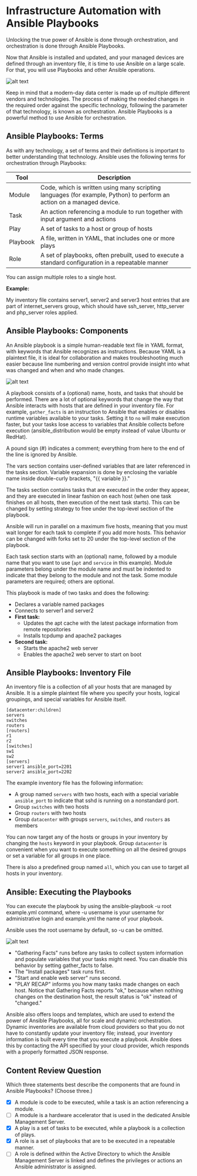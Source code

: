 
# Infrastructure Automation with Ansible Playbooks

Unlocking the true power of Ansible is done through orchestration, and orchestration is done through Ansible Playbooks.

Now that Ansible is installed and updated, and your managed devices are defined through an inventory file, it is time to use Ansible on a large scale. For that, you will use Playbooks and other Ansible operations.

![alt text](../Images/image-4340.png)

Keep in mind that a modern-day data center is made up of multiple different vendors and technologies. The process of making the needed changes in the required order against the specific technology, following the parameter of that technology, is known as orchestration. Ansible Playbooks is a powerful method to use Ansible for orchestration.

## Ansible Playbooks: Terms

As with any technology, a set of terms and their definitions is important to better understanding that technology. Ansible uses the following terms for orchestration through Playbooks:

| Tool | Description |
| - | - |
Module | Code, which is written using many scripting languages (for example, Python) to perform an action on a managed device.|
| Task | An action referencing a module to run together with input argument and actions |
| Play | A set of tasks to a host or group of hosts |
| Playbook | A file, written in YAML, that includes one or more plays |
| Role | A set of playbooks, often prebuilt, used to execute a standard configuration in a repeatable manner |

You can assign multiple roles to a single host.

**Example:**

My inventory file contains server1, server2 and server3 host entries that are part of internet_servers group, which should have ssh_server, http_server and php_server roles applied.

## Ansible Playbooks: Components

An Ansible playbook is a simple human-readable text file in YAML format, with keywords that Ansible recognizes as instructions. Because YAML is a plaintext file, it is ideal for collaboration and makes troubleshooting much easier because line numbering and version control provide insight into what was changed and when and who made changes.

![alt text](../Images/image-4341.png) 

A playbook consists of a (optional) name, hosts, and tasks that should be performed. There are a lot of optional keywords that change the way that Ansible interacts with hosts that are defined in your inventory file. For example, `gather_facts` is an instruction to Ansible that enables or disables runtime variables available to your tasks. Setting it to `no` will make execution faster, but your tasks lose access to variables that Ansible collects before execution (ansible_distribution would be empty instead of value Ubuntu or RedHat).

A pound sign (#) indicates a comment; everything from here to the end of the line is ignored by Ansible.

The vars section contains user-defined variables that are later referenced in the tasks section. Variable expansion is done by enclosing the variable name inside double-curly brackets, "{{ variable }}."

The tasks section contains tasks that are executed in the order they appear, and they are executed in linear fashion on each host (when one task finishes on all hosts, then execution of the next task starts). This can be changed by setting strategy to free under the top-level section of the playbook.

Ansible will run in parallel on a maximum five hosts, meaning that you must wait longer for each task to complete if you add more hosts. This behavior can be changed with forks set to 20 under the top-level section of the playbook.

Each task section starts with an (optional) name, followed by a module name that you want to use (`apt` and `service` in this example). Module parameters belong under the module name and must be indented to indicate that they belong to the module and not the task. Some module parameters are required; others are optional.

This playbook is made of two tasks and does the following:

- Declares a variable named packages
- Connects to server1 and server2
- **First task:**
  - Updates the apt cache with the latest package information from remote repositories
  - Installs tcpdump and apache2 packages
- **Second task:**
  - Starts the apache2 web server
  - Enables the apache2 web server to start on boot

## Ansible Playbooks: Inventory File

An inventory file is a collection of all your hosts that are managed by Ansible. It is a simple plaintext file where you specify your hosts, logical groupings, and special variables for Ansible itself.

```
[datacenter:children]
servers
switches
routers
[routers]
r1
r2
[switches]
sw1
sw2
[servers]
server1 ansible_port=2201
server2 ansible_port=2202
```

The example inventory file has the following information:

- A group named `servers` with two hosts, each with a special variable `ansible_port` to indicate that sshd is running on a nonstandard port.
- Group `switches` with two hosts
- Group `routers` with two hosts
- Group `datacenter` with groups `servers`, `switches`, and `routers` as members

You can now target any of the hosts or groups in your inventory by changing the `hosts` keyword in your playbook. Group `datacenter` is convenient when you want to execute something on all the desired groups or set a variable for all groups in one place.

There is also a predefined group named `all`, which you can use to target all hosts in your inventory.

## Ansible: Executing the Playbooks

You can execute the playbook by using the ansible-playbook -u root example.yml command, where -u username is your username for administrative login and example.yml the name of your playbook.

Ansible uses the root username by default, so -u can be omitted.

![alt text](../Images/image-4342.png)

- "Gathering Facts" runs before any tasks to collect system information and populate variables that your tasks might need. You can disable this behavior by setting gather_facts to false.
- The "Install packages" task runs first.
- "Start and enable web server" runs second.
- "PLAY RECAP" informs you how many tasks made changes on each host. Notice that Gathering Facts reports "ok," because when nothing changes on the destination host, the result status is "ok" instead of "changed."

Ansible also offers loops and templates, which are used to extend the power of Ansible Playbooks, all for scale and dynamic orchestration. Dynamic inventories are available from cloud providers so that you do not have to constantly update your inventory file; instead, your inventory information is built every time that you execute a playbook. Ansible does this by contacting the API specified by your cloud provider, which responds with a properly formatted JSON response.

## Content Review Question

Which three statements best describe the components that are found in Ansible Playbooks? (Choose three.)

- [x] A module is code to be executed, while a task is an action referencing a module.
- [ ] A module is a hardware accelerator that is used in the dedicated Ansible Management Server.
- [x] A play is a set of tasks to be executed, while a playbook is a collection of plays.
- [x] A role is a set of playbooks that are to be executed in a repeatable manner.
- [ ] A role is defined within the Active Directory to which the Ansible Management Server is linked and defines the privileges or actions an Ansible administrator is assigned.
